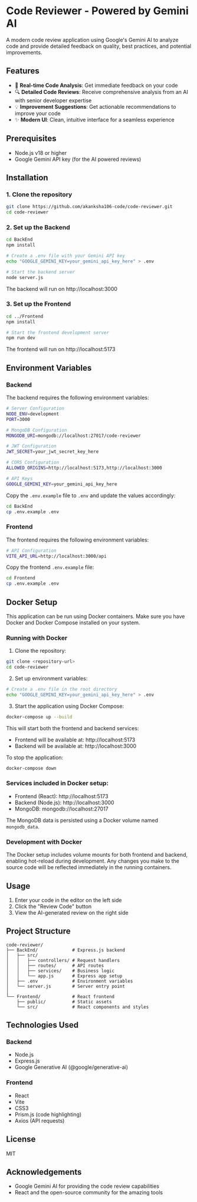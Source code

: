 # Code Reviewer - Powered by Gemini AI

A modern code review application using Google's Gemini AI to analyze code and provide detailed feedback on quality, best practices, and potential improvements.



## Features

- 🚀 **Real-time Code Analysis**: Get immediate feedback on your code
- 🔍 **Detailed Code Reviews**: Receive comprehensive analysis from an AI with senior developer expertise
- 💡 **Improvement Suggestions**: Get actionable recommendations to improve your code
- ✨ **Modern UI**: Clean, intuitive interface for a seamless experience

## Prerequisites

- Node.js v18 or higher
- Google Gemini API key (for the AI powered reviews)

## Installation

### 1. Clone the repository

```bash
git clone https://github.com/akanksha106-code/code-reviewer.git
cd code-reviewer
```

### 2. Set up the Backend

```bash
cd BackEnd
npm install

# Create a .env file with your Gemini API key
echo "GOOGLE_GEMINI_KEY=your_gemini_api_key_here" > .env

# Start the backend server
node server.js
```

The backend will run on http://localhost:3000

### 3. Set up the Frontend

```bash
cd ../Frontend
npm install

# Start the frontend development server
npm run dev
```

The frontend will run on http://localhost:5173

## Environment Variables

### Backend

The backend requires the following environment variables:

```bash
# Server Configuration
NODE_ENV=development
PORT=3000

# MongoDB Configuration
MONGODB_URI=mongodb://localhost:27017/code-reviewer

# JWT Configuration
JWT_SECRET=your_jwt_secret_key_here

# CORS Configuration
ALLOWED_ORIGINS=http://localhost:5173,http://localhost:3000

# API Keys
GOOGLE_GEMINI_KEY=your_gemini_api_key_here
```

Copy the `.env.example` file to `.env` and update the values accordingly:

```bash
cd BackEnd
cp .env.example .env
```

### Frontend

The frontend requires the following environment variables:

```bash
# API Configuration
VITE_API_URL=http://localhost:3000/api
```

Copy the frontend `.env.example` file:

```bash
cd Frontend
cp .env.example .env
```

## Docker Setup

This application can be run using Docker containers. Make sure you have Docker and Docker Compose installed on your system.

### Running with Docker

1. Clone the repository:
```bash
git clone <repository-url>
cd code-reviewer
```

2. Set up environment variables:
```bash
# Create a .env file in the root directory
echo "GOOGLE_GEMINI_KEY=your_gemini_api_key_here" > .env
```

3. Start the application using Docker Compose:
```bash
docker-compose up --build
```

This will start both the frontend and backend services:
- Frontend will be available at: http://localhost:5173
- Backend will be available at: http://localhost:3000

To stop the application:
```bash
docker-compose down
```

### Services included in Docker setup:
- Frontend (React): http://localhost:5173
- Backend (Node.js): http://localhost:3000
- MongoDB: mongodb://localhost:27017

The MongoDB data is persisted using a Docker volume named `mongodb_data`.

### Development with Docker

The Docker setup includes volume mounts for both frontend and backend, enabling hot-reload during development. Any changes you make to the source code will be reflected immediately in the running containers.

## Usage

1. Enter your code in the editor on the left side
2. Click the "Review Code" button
3. View the AI-generated review on the right side

## Project Structure

```
code-reviewer/
├── BackEnd/             # Express.js backend
│   ├── src/
│   │   ├── controllers/ # Request handlers
│   │   ├── routes/      # API routes
│   │   ├── services/    # Business logic
│   │   └── app.js       # Express app setup
│   ├── .env             # Environment variables
│   └── server.js        # Server entry point
│
└── Frontend/            # React frontend
    ├── public/          # Static assets
    └── src/             # React components and styles
```

## Technologies Used

### Backend
- Node.js
- Express.js
- Google Generative AI (@google/generative-ai)

### Frontend
- React
- Vite
- CSS3
- Prism.js (code highlighting)
- Axios (API requests)

## License

MIT

## Acknowledgements

- Google Gemini AI for providing the code review capabilities
- React and the open-source community for the amazing tools
